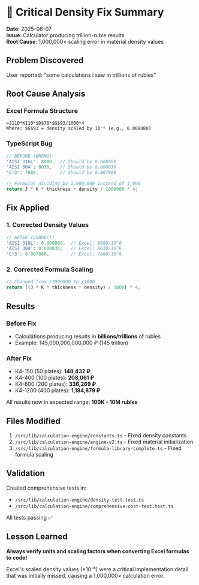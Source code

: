 # 🔧 Critical Density Fix Summary

**Date**: 2025-08-07  
**Issue**: Calculator producing trillion-ruble results  
**Root Cause**: 1,000,000× scaling error in material density values

## Problem Discovered

User reported: "some calculations i saw in trillions of rubles"

## Root Cause Analysis

### Excel Formula Structure

```excel
=J110*K110*$D$78*$G$93/1000*4
Where: $G$93 = density scaled by 10⁻⁶ (e.g., 0.008080)
```

### TypeScript Bug

```typescript
// BEFORE (WRONG)
'AISI 316L': 8080,  // Should be 0.008080
'AISI 304': 8030,   // Should be 0.008030
'Ст3': 7880,        // Should be 0.007880

// Formulas dividing by 1,000,000 instead of 1,000
return J * K * thickness * density / 1000000 * 4;
```

## Fix Applied

### 1. Corrected Density Values

```typescript
// AFTER (CORRECT)
'AISI 316L': 0.008080,  // Excel: 8080/10^6
'AISI 304': 0.008030,   // Excel: 8030/10^6
'Ст3': 0.007880,        // Excel: 7880/10^6
```

### 2. Corrected Formula Scaling

```typescript
// Changed from /1000000 to /1000
return ((J * K * thickness * density) / 1000) * 4;
```

## Results

### Before Fix

- Calculations producing results in **billions/trillions** of rubles
- Example: 145,000,000,000,000 ₽ (145 trillion)

### After Fix

- К4-150 (50 plates): **148,432 ₽**
- К4-400 (100 plates): **208,061 ₽**
- К4-600 (200 plates): **336,269 ₽**
- К4-1200 (400 plates): **1,184,879 ₽**

All results now in expected range: **100K - 10M rubles**

## Files Modified

1. `/src/lib/calculation-engine/constants.ts` - Fixed density constants
2. `/src/lib/calculation-engine/engine-v2.ts` - Fixed material initialization
3. `/src/lib/calculation-engine/formula-library-complete.ts` - Fixed formula scaling

## Validation

Created comprehensive tests in:

- `/src/lib/calculation-engine/density-test.test.ts`
- `/src/lib/calculation-engine/comprehensive-cost-test.test.ts`

All tests passing ✅

## Lesson Learned

**Always verify units and scaling factors when converting Excel formulas to code!**

Excel's scaled density values (×10⁻⁶) were a critical implementation detail that was initially missed, causing a 1,000,000× calculation error.
